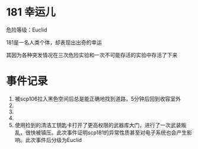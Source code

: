 # 181 幸运儿
危险等级：Euclid

181是一名人类个体，却表现出出奇的幸运

其因为各种突发情况在三次危险实验和一次不可能存活的实验中存活了下来

# 事件记录
1. 被scp106拉入黑色空间后总是能正确地找到道路，5分钟后回到收容室外
2. 
3. 
4. 
5. 使用捡到的清洁工钥匙卡打开了更高权限的武器库大门，进行了一次武装叛乱，很快被镇压。此次事件证明scp181的异常性质甚至对电子系统也会产生影响。此次事件后分级为Euclid